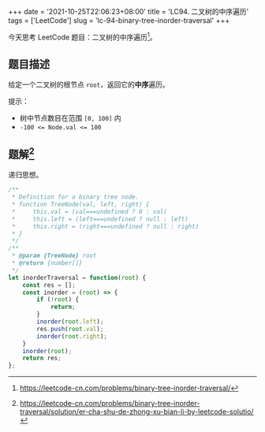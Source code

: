 +++
date = '2021-10-25T22:06:23+08:00'
title = 'LC94. 二叉树的中序遍历'
tags = ['LeetCode']
slug = 'lc-94-binary-tree-inorder-traversal'
+++

今天思考 LeetCode 题目：二叉树的中序遍历[^1]。

## 题目描述

给定一个二叉树的根节点 `root`，返回它的**中序**遍历。

提示：

- 树中节点数目在范围 `[0, 100]` 内
- `-100 <= Node.val <= 100`

## 题解[^2]

递归思想。

```js
/**
 * Definition for a binary tree node.
 * function TreeNode(val, left, right) {
 *     this.val = (val===undefined ? 0 : val)
 *     this.left = (left===undefined ? null : left)
 *     this.right = (right===undefined ? null : right)
 * }
 */
/**
 * @param {TreeNode} root
 * @return {number[]}
 */
let inorderTraversal = function(root) {
    const res = [];
    const inorder = (root) => {
        if (!root) {
            return;
        }
        inorder(root.left);
        res.push(root.val);
        inorder(root.right);
    }
    inorder(root);
    return res;
};
```

[^1]: https://leetcode-cn.com/problems/binary-tree-inorder-traversal/
[^2]: https://leetcode-cn.com/problems/binary-tree-inorder-traversal/solution/er-cha-shu-de-zhong-xu-bian-li-by-leetcode-solutio/
